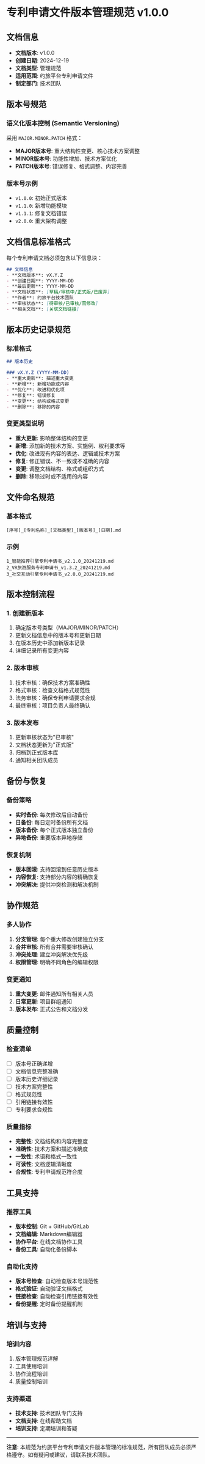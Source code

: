 # 专利申请文件版本管理规范 v1.0.0

## 文档信息
- **文档版本**: v1.0.0
- **创建日期**: 2024-12-19
- **文档类型**: 管理规范
- **适用范围**: 约旅平台专利申请文件
- **制定部门**: 技术团队

## 版本号规范

### 语义化版本控制 (Semantic Versioning)
采用 `MAJOR.MINOR.PATCH` 格式：

- **MAJOR版本号**: 重大结构性变更、核心技术方案调整
- **MINOR版本号**: 功能性增加、技术方案优化
- **PATCH版本号**: 错误修复、格式调整、内容完善

### 版本号示例
- `v1.0.0`: 初始正式版本
- `v1.1.0`: 新增功能模块
- `v1.1.1`: 修复文档错误
- `v2.0.0`: 重大架构调整

## 文档信息标准格式

每个专利申请文档必须包含以下信息块：

```markdown
## 文档信息
- **文档版本**: vX.Y.Z
- **创建日期**: YYYY-MM-DD
- **最后更新**: YYYY-MM-DD
- **文档状态**: [草稿/审核中/正式版/已废弃]
- **作者**: 约旅平台技术团队
- **审核状态**: [待审核/已审核/需修改]
- **相关文档**: [关联文档链接]
```

## 版本历史记录规范

### 标准格式
```markdown
## 版本历史

### vX.Y.Z (YYYY-MM-DD)
- **重大更新**: 描述重大变更
- **新增**: 新增功能或内容
- **优化**: 改进和优化项
- **修复**: 错误修复
- **变更**: 结构或格式变更
- **删除**: 移除的内容
```

### 变更类型说明
- **重大更新**: 影响整体结构的变更
- **新增**: 添加新的技术方案、实施例、权利要求等
- **优化**: 改进现有内容的表达、逻辑或技术方案
- **修复**: 修正错误、不一致或不准确的内容
- **变更**: 调整文档结构、格式或组织方式
- **删除**: 移除过时或不适用的内容

## 文件命名规范

### 基本格式
```
[序号]_[专利名称]_[文档类型]_[版本号]_[日期].md
```

### 示例
```
1_智能推荐引擎专利申请书_v2.1.0_20241219.md
2_VR旅游服务专利申请书_v1.3.2_20241219.md
3_社交互动引擎专利申请书_v2.0.0_20241219.md
```

## 版本控制流程

### 1. 创建新版本
1. 确定版本号类型（MAJOR/MINOR/PATCH）
2. 更新文档信息中的版本号和更新日期
3. 在版本历史中添加新版本记录
4. 详细记录所有变更内容

### 2. 版本审核
1. 技术审核：确保技术方案准确性
2. 格式审核：检查文档格式规范性
3. 法务审核：确保专利申请要求合规
4. 最终审核：项目负责人最终确认

### 3. 版本发布
1. 更新审核状态为"已审核"
2. 文档状态更新为"正式版"
3. 归档到正式版本库
4. 通知相关团队成员

## 备份与恢复

### 备份策略
- **实时备份**: 每次修改后自动备份
- **日备份**: 每日定时备份所有文档
- **版本备份**: 每个正式版本独立备份
- **异地备份**: 重要版本异地存储

### 恢复机制
- **版本回滚**: 支持回滚到任意历史版本
- **内容恢复**: 支持部分内容的精确恢复
- **冲突解决**: 提供冲突检测和解决机制

## 协作规范

### 多人协作
1. **分支管理**: 每个重大修改创建独立分支
2. **合并审核**: 所有合并需要审核确认
3. **冲突处理**: 建立冲突解决优先级
4. **权限管理**: 明确不同角色的编辑权限

### 变更通知
1. **重大变更**: 邮件通知所有相关人员
2. **日常更新**: 项目群组通知
3. **版本发布**: 正式公告和文档分发

## 质量控制

### 检查清单
- [ ] 版本号正确递增
- [ ] 文档信息完整准确
- [ ] 版本历史详细记录
- [ ] 技术方案完整性
- [ ] 格式规范性
- [ ] 引用链接有效性
- [ ] 专利要求合规性

### 质量指标
- **完整性**: 文档结构和内容完整度
- **准确性**: 技术方案和描述准确度
- **一致性**: 术语和格式一致性
- **可读性**: 文档逻辑清晰度
- **合规性**: 专利申请规范符合度

## 工具支持

### 推荐工具
- **版本控制**: Git + GitHub/GitLab
- **文档编辑**: Markdown编辑器
- **协作平台**: 在线文档协作工具
- **备份工具**: 自动化备份脚本

### 自动化支持
- **版本号检查**: 自动检查版本号规范性
- **格式验证**: 自动验证文档格式
- **链接检查**: 自动检查引用链接有效性
- **备份提醒**: 定时备份提醒机制

## 培训与支持

### 培训内容
1. 版本管理规范详解
2. 工具使用培训
3. 协作流程培训
4. 质量控制培训

### 支持渠道
- **技术支持**: 技术团队专门支持
- **文档支持**: 在线帮助文档
- **培训支持**: 定期培训和答疑

---

**注意**: 本规范为约旅平台专利申请文件版本管理的标准规范，所有团队成员必须严格遵守。如有疑问或建议，请联系技术团队。